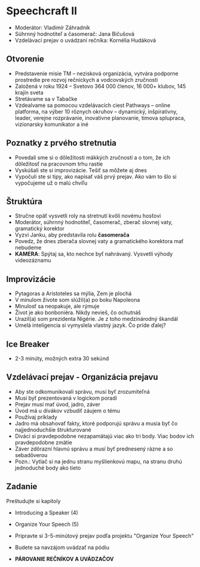 # Speechcraft II

- Moderátor: Vladimír Záhradník
- Súhrnný hodnotiteľ a časomerač: Jana Bičušová
- Vzdelávací prejav o uvádzaní rečníka: Kornélia Hudáková

## Otvorenie
- Predstavenie misie TM – nezisková organizácia, vytvára podporne prostredie pre rozvoj rečníckych a vodcovských zručnosti
- Založená v roku 1924
– Svetovo 364 000 členov, 16 000+ klubov, 145 krajín sveta
- Stretávame sa v Tabačke
- Vzdealvame sa pomocou vzdelávacích ciest Pathways – online platforma, na výber 10 rôznych okruhov – dynamický, inšpirativny, leader, verejne rozprávanie, inovativne planovanie, timova splupraca, vizionarsky komunikator a iné

## Poznatky z prvého stretnutia
- Povedali sme si o dôležitosti mäkkých zručností a o tom, že ich dôležitosť na pracovnom trhu rastie
- Vyskúšali ste si improvizácie. Tešiť sa môžete aj dnes
- Vypočuli ste si tipy, ako napísať váš prvý prejav. Ako vám to šlo si vypočujeme už o malú chvíľu

## Štruktúra
- Stručne opäť vysvetli roly na stretnutí kvôli novému hosťovi
- Moderátor, súhrnný hodnotiteľ, časomerač, zberač slovnej vaty, gramatický korektor
- Vyzvi Janku, aby predstavila rolu **časomerača**
- Povedz, že dnes zberača slovnej vaty a gramatického korektora mať nebudeme
- **KAMERA**: Spýtaj sa, kto nechce byť nahrávaný. Vysvetli výhody videozáznamu

## Improvizácie
- Pytagoras a Aristoteles sa mýlia, Zem je plochá
- V minulom živote som slúžil(a) po boku Napoleona
- Minulosť sa neopakuje, ale rýmuje
- Život je ako bonboniéra. Nikdy nevieš, čo ochutnáš
- Urazil(a) som prezidenta Nigérie. Je z toho medzinárodný škandál
- Umelá inteligencia si vymyslela vlastný jazyk. Čo príde ďalej?

## Ice Breaker
- 2-3 minúty, možných extra 30 sekúnd

## Vzdelávací prejav - Organizácia prejavu
- Aby ste odkomunikovali správu, musí byť zrozumiteľná
- Musí byť prezentovaná v logickom poradí
- Prejav musí mať úvod, jadro, záver
- Úvod má u divákov vzbudiť záujem o tému
- Používaj príklady
- Jadro má obsahovať fakty, ktoré podporujú správu a musia byť čo najjednoduchšie štrukturované
- Diváci si pravdepodobne nezapamätajú viac ako tri body. Viac bodov ich pravdepodobne zmätie
- Záver zdôrazní hlavnú správu a musí byť prednesený rázne a so sebadôverou
- Pozn.: Vytlač si na jednu stranu myšlienkovú mapu, na stranu druhú jednoduché body ako tieto

## Zadanie
Preštudujte si kapitoly
- Introducing a Speaker (4)
- Organize Your Speech (5)

- Pripravte si 3-5-minútový prejav podľa projektu "Organize Your Speech"
- Budete sa navzájom uvádzať na pódiu
- **PÁROVANIE REČNÍKOV A UVÁDZAČOV**